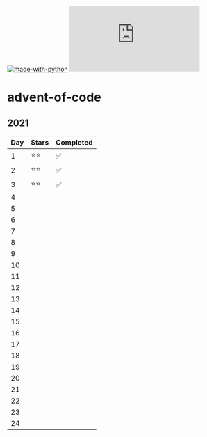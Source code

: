 [![made-with-python](https://img.shields.io/badge/Made%20with-Python-1f425f.svg)](https://www.python.org/)
[![GitHub latest commit](https://badgen.net/github/last-commit/Naereen/Strapdown.js)](https://GitHub.com/Naereen/StrapDown.js/commit/)


# advent-of-code

## 2021

| Day    | Stars | Completed |
| -------| ----- | --------- |
| 1      | ⭐️⭐️  | ✅         |
| 2      | ⭐️⭐️  | ✅         |
| 3      | ⭐️⭐️  | ✅         |
| 4      |       |            |
| 5      |       |            |
| 6      |       |            |
| 7      |       |            |
| 8      |       |            |
| 9      |       |            |
| 10     |       |            |
| 11     |       |            |
| 12     |       |            |
| 13     |       |            |
| 14     |       |            |
| 15     |       |            |
| 16     |       |            |
| 17     |       |            |
| 18     |       |            |
| 19     |       |            |
| 20     |       |            |
| 21     |       |            |
| 22     |       |            |
| 23     |       |            |
| 24     |       |            |

